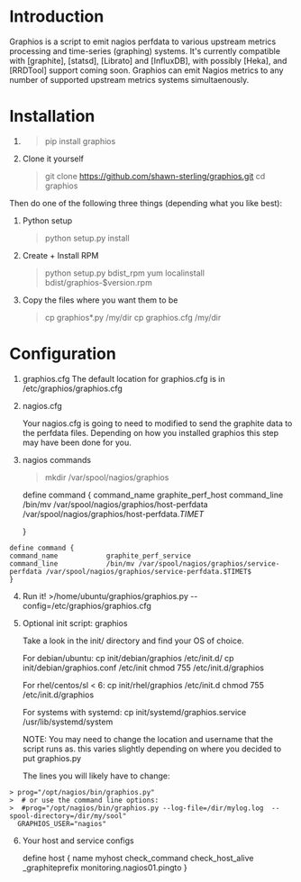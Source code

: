# Introduction
  Graphios is a script to emit nagios perfdata to various upstream metrics processing and time-series (graphing) systems. It's currently compatible with [graphite], [statsd], [Librato] and [InfluxDB], with possibly [Heka], and [RRDTool] support coming soon. Graphios can emit Nagios metrics to any number of supported upstream metrics systems simultaenously.

# Installation

  1.
     >pip install graphios

  2. Clone it yourself

     >git clone https://github.com/shawn-sterling/graphios.git
     >cd graphios

Then do one of the following three things (depending what you like best):

  1. Python setup
     >python setup.py install

  2. Create + Install RPM
     >python setup.py bdist_rpm
     >yum localinstall bdist/graphios-$version.rpm

  3. Copy the files where you want them to be
     >cp graphios*.py /my/dir
     >cp graphios.cfg /my/dir

# Configuration
  1. graphios.cfg
     The default location for graphios.cfg is in /etc/graphios/graphios.cfg

  2. nagios.cfg

     Your nagios.cfg is going to need to modified to send the graphite data to the perfdata files. Depending on how you installed graphios this step may have been done for you.


  3. nagios commands
     >mkdir /var/spool/nagios/graphios

     define command {
     command_name            graphite_perf_host
     command_line            /bin/mv /var/spool/nagios/graphios/host-perfdata  /var/spool/nagios/graphios/host-perfdata.$TIMET$

     }

    define command {
    command_name            graphite_perf_service
    command_line            /bin/mv /var/spool/nagios/graphios/service-perfdata /var/spool/nagios/graphios/service-perfdata.$TIMET$
    }

  4. Run it!
    >/home/ubuntu/graphios/graphios.py --config=/etc/graphios/graphios.cfg

  5. Optional init script: graphios

     Take a look in the init/ directory and find your OS of choice.

     For debian/ubuntu: cp init/debian/graphios /etc/init.d/ cp init/debian/graphios.conf /etc/init chmod 755 /etc/init.d/graphios

     For rhel/centos/sl < 6: cp init/rhel/graphios /etc/init.d chmod 755 /etc/init.d/graphios

     For systems with systemd: cp init/systemd/graphios.service /usr/lib/systemd/system

     NOTE: You may need to change the location and username that the script runs as. this varies slightly depending on where you decided to put graphios.py

     The lines you will likely have to change:

    > prog="/opt/nagios/bin/graphios.py"
    >  # or use the command line options:
    >  #prog="/opt/nagios/bin/graphios.py --log-file=/dir/mylog.log  --spool-directory=/dir/my/sool"
      GRAPHIOS_USER="nagios"

  6. Your host and service configs

     define host {
     name                        myhost
     check_command               check_host_alive
     _graphiteprefix             monitoring.nagios01.pingto
     }
